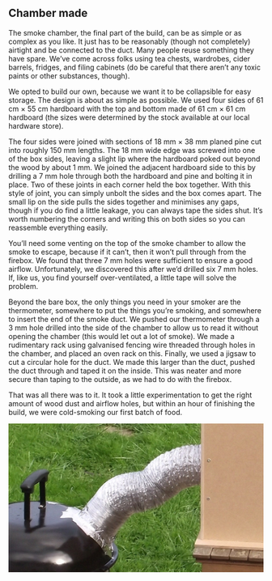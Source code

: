 ## Chamber made
The smoke chamber, the final part of the build, can be as simple or as complex as you like. It just has to be reasonably (though not completely) airtight and be connected to the duct. Many people reuse something they have spare. We’ve come across folks using tea chests, wardrobes, cider barrels, fridges, and filing cabinets (do be careful that there aren’t any toxic paints or other substances, though). 

We opted to build our own, because we want it to be collapsible for easy storage. The design is about as simple as possible. We used four sides of 61 cm × 55 cm hardboard with the top and bottom made of 61 cm × 61 cm hardboard (the sizes were determined by the stock available at our local hardware store). 

The four sides were joined with sections of 18 mm × 38 mm planed pine cut into roughly 150 mm lengths. The 18 mm wide edge was screwed into one of the box sides, leaving a slight lip where the hardboard poked out beyond the wood by about 1 mm. We joined the adjacent hardboard side to this by drilling a 7 mm hole through both the hardboard and pine and bolting it in place. Two of these joints in each corner held the box together. With this style of joint, you can simply unbolt the sides and the box comes apart. The small lip on the side pulls the sides together and minimises any gaps, though if you do find a little leakage, you can always tape the sides shut. It’s worth numbering the corners and writing this on both sides so you can reassemble everything easily. 

You’ll need some venting on the top of the smoke chamber to allow the smoke to escape, because if it can’t, then it won’t pull through from the firebox. We found that three 7 mm holes were sufficient to ensure a good airflow. Unfortunately, we discovered this after we’d drilled six 7 mm holes. If, like us, you find yourself over-ventilated, a little tape will solve the problem. 

Beyond the bare box, the only things you need in your smoker are the thermometer, somewhere to put the things you’re smoking, and somewhere to insert the end of the smoke duct. We pushed our thermometer through a 3 mm hole drilled into the side of the chamber to allow us to read it without opening the chamber (this would let out a lot of smoke). We made a rudimentary rack using galvanised fencing wire threaded through holes in the chamber, and placed an oven rack on this. Finally, we used a jigsaw to cut a circular hole for the duct. We made this larger than the duct, pushed the duct through and taped it on the inside. This was neater and more secure than taping to the outside, as we had to do with the firebox. 

That was all there was to it. It took a little experimentation to get the right amount of wood dust and airflow holes, but within an hour of finishing the build, we were cold-smoking our first batch of food. 

![Duct](images/duct.jpg)
